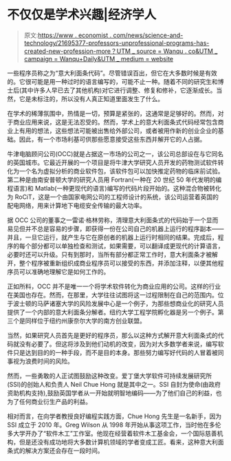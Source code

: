 # 不仅仅是学术兴趣|经济学人

> 原文:[https://www . economist . com/news/science-and-technology/21695377-professors-unprofessional-programs-has-created-new-profession-more？UTM _ source = Wanqu . co&UTM _ campaign = Wanqu+Daily&UTM _ medium = website](https://www.economist.com/news/science-and-technology/21695377-professors-unprofessional-programs-have-created-new-profession-more?utm_source=wanqu.co&utm_campaign=Wanqu+Daily&utm_medium=website)

一些程序员称之为“意大利面条代码”。尽管错误百出，但它在大多数时候是有效的。它很可能是用一种过时的语言编写的，可能不止一种。随着不同的研究生和博士后(其中许多人早已去了其他机构)对它进行调整、修复和修补，它逐渐成长。当然，它是未标注的，所以没有人真正知道里面发生了什么。

在学术的稀薄氛围中，热情是一切，预算是紧张的，这通常是足够好的。然而，对于商业应用来说，这是无法忍受的。然而，学术上的意大利面条式代码经常包含商业上有用的想法，这些想法可能被出售给外部公司，或者被用作新的创业企业的基础。因此，有一个市场利基可供那些愿意接受这些东西并解开它的人占据。

牛津电脑顾问公司(OCC)就是占据这一市场的公司之一，该公司总部设在与它同名的英国城市。它最近开展的一个项目是将牛津大学研究人员开发的药物测试软件转化为一个名为虚拟分析的商业软件包，该软件包可以加快推定药物的临床前试验。第二种是由南安普顿大学的研究人员用 Fortran(一种在 20 世纪 50 年代发明的编程语言)和 Matlab(一种更现代的语言)编写的代码片段开始的。这种混合物被转化为 RoCiT，这是一个由国家电网公司的工程师设计的系统，该公司运营着英国的配电网络，用来计算地下电缆安全传输的最大功率。

据 OCC 公司的董事之一雷诺·格林劳称，清理意大利面条式的代码始于一个显而易见但并不总是容易的步骤，即获得一份在公司自己的机器上运行的程序副本——并且，一旦它运行，就产生与它在原创者的机器上运行时相同的结果。完成后，程序的每个部分都可以单独检查和测试，如果需要，可以翻译成更现代的计算语言，必要时还可以升级。只有到那时，当所有部分都正常工作时，意大利面条才被解开，整个程序被重新组织成商业程序员可以接受的东西，并添加注释，以便其他程序员可以准确地理解它是如何工作的。

正如所料，OCC 并不是唯一一个将学术软件转化为商业应用的公司。这样的行业在美国也存在。然而，在那里，大学往往试图将这一过程限制在自己的范围内。位于波士顿的马萨诸塞大学的风险发展中心是一个例子，为那些想商业化的研究人员提供了一个内部的意大利面条分解者。纽约大学工程学院孵化器是另一个例子。第三个是同样位于纽约州康奈尔大学的南方创业联盟。

当然，如果研究人员首先是更好的程序员，那么以这种方式解开意大利面条式的代码就没有必要了。但这将涉及到他们动机的改变，因为对大多数学者来说，编写软件只是达到目的的一种手段，而不是目的本身。那些努力编写好代码的人冒着被同事视为浪费时间的风险。

然而，一些勇敢的人正试图鼓励这种改变。爱丁堡大学软件可持续发展研究所(SSI)的创始人和负责人 Neil Chue Hong 就是其中之一。SSI 自封为使命(由政府资助机构支持),鼓励英国学者从一开始就明智地编码——为了他们自己的利益，也为了任何商业衍生产品的利益。

相对而言，在向学者教授良好编程实践方面，Chue Hong 先生是一名新手，因为 SSI 成立于 2010 年。Greg Wilson 从 1998 年开始从事这项工作，当时他在多伦多大学开办了“软件木工”工作室。他现在经营着软件木工基金会，一个国际慈善机构，但是还没有成功地将大多数计算机领域的学者变成工匠。看来，这种意大利面条式的解决方案还会存在一段时间。